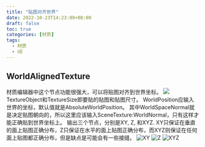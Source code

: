 ```yaml
---
title: "贴图对齐世界"
date: 2022-10-23T14:23:09+08:00
draft: false
toc: true
categories: [材质]
tags: 
  - 材质
  - UE
---
```

## WorldAlignedTexture
材质编辑器中这个节点功能很强大，可以将贴图对齐到世界坐标。
![](../main.png)
TextureObject和TextureSize即要贴的贴图和贴图尺寸。
WorldPosition应输入世界的坐标，默认值就是AbsoluteWorldPosition。
其中WorldSpaceNormal就是决定贴图朝向的，所以这里应该输入SceneTexture:WorldNormal，只有这样才能正确贴到世界坐标上。
输出三个节点，分别是XY, Z, 和XYZ. XY只保证在垂直的面上贴图正确分布，Z只保证在水平的面上贴图正确分布，而XYZ则保证在任何面上贴图都正确分布，但是缺点是可能会有一些接缝。
![XY](../xy.png)
![Z](../z.png)
![XYZ](../xyz.png)


